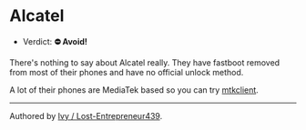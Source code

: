 # Alcatel

- Verdict: **⛔ Avoid!**

There's nothing to say about Alcatel really. They have fastboot removed from most of their phones and have no official unlock method.

 A lot of their phones are MediaTek based so you can try [mtkclient]. 

***
Authored by [Ivy / Lost-Entrepreneur439](https://github.com/Lost-Entrepreneur439).<br/>

[mtkclient]:/README.md#mediatek